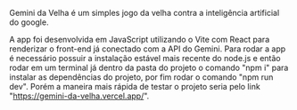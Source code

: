 Gemini da Velha é um simples jogo da velha contra a inteligência artificial do google.

A app foi desenvolvida em JavaScript utilizando o Vite com React para renderizar o front-end já conectado com a API do Gemini.
Para rodar a app é necessário possuir a instalação estável mais recente do node.js e então rodar em um terminal já dentro da pasta do projeto o comando "npm i" para instalar as dependências do projeto, por fim rodar o comando "npm run dev". Porém a maneira mais rápida de testar o projeto seria pelo link "https://gemini-da-velha.vercel.app/".
